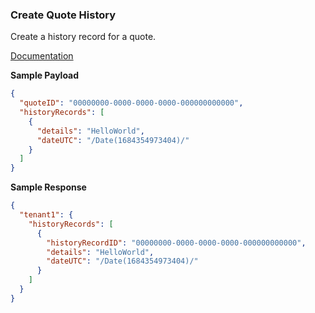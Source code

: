 ### Create Quote History

Create a history record for a quote.

[Documentation](https://xeroapi.github.io/xero-node/accounting/index.html#api-Accounting-createQuoteHistory)

**Sample Payload**
```json
{
  "quoteID": "00000000-0000-0000-0000-000000000000",
  "historyRecords": [
    {
      "details": "HelloWorld",
      "dateUTC": "/Date(1684354973404)/"
    }
  ]
}
```

**Sample Response**
```json
{
  "tenant1": {
    "historyRecords": [
      {
        "historyRecordID": "00000000-0000-0000-0000-000000000000",
        "details": "HelloWorld",
        "dateUTC": "/Date(1684354973404)/"
      }
    ]
  }
}
```
